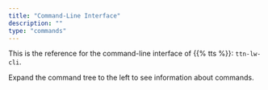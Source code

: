 ```yaml
---
title: "Command-Line Interface"
description: ""
type: "commands"
---
```


This is the reference for the command-line interface of {{% tts %}}: `ttn-lw-cli`.

Expand the command tree to the left to see information about commands.

<!-- Data stored in content/ttn-lw-cli  -->
